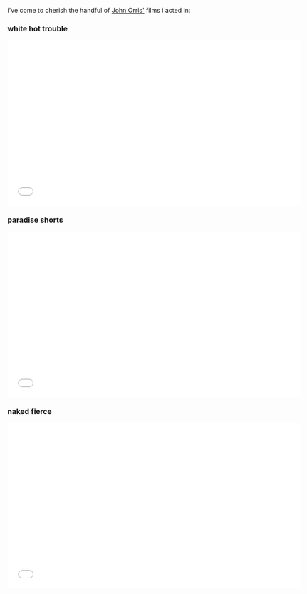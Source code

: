 i've come to cherish the handful of [John Orris'](/clients#jOrris) films i acted in:

### white hot trouble

<iframe width="660" height="371" src="//youtube.com/embed/6-NJz6b6XhQ?feature=oembed" frameborder="0" allowfullscreen=""></iframe>

### paradise shorts

<iframe src="//player.vimeo.com/video/73359740" width="660" height="371" frameborder="0" title="&quot;Paradise Shorts&quot; .01-.10" webkitallowfullscreen="" mozallowfullscreen="" allowfullscreen=""></iframe>

### naked fierce

<iframe src="//player.vimeo.com/video/106900917" width="660" height="371" frameborder="0" title="Naked - &quot;Fierce&quot;" webkitallowfullscreen="" mozallowfullscreen="" allowfullscreen=""></iframe>